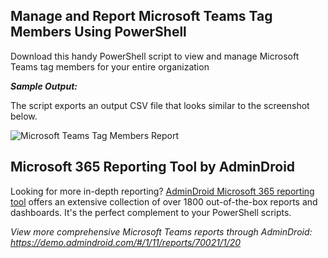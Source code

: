 ## Manage and Report Microsoft Teams Tag Members Using PowerShell

Download this handy PowerShell script to view and manage Microsoft Teams
tag members for your entire organization

***Sample Output:***

The script exports an output CSV file that looks similar to the
screenshot below.

![Microsoft Teams Tag Members
Report](https://o365reports.com/wp-content/uploads/2024/07/Get-Microsoft-Teams-Tags-and-Tag-Members-Report\--768x181.png?v=1719917245)

## Microsoft 365 Reporting Tool by AdminDroid

Looking for more in-depth reporting? [AdminDroid Microsoft 365 reporting
tool](https://admindroid.com/?src=GitHub) offers an extensive collection
of over 1800 out-of-the-box reports and dashboards. It's the perfect
complement to your PowerShell scripts.

*View more comprehensive Microsoft Teams reports through AdminDroid:
<https://demo.admindroid.com/#/1/11/reports/70021/1/20>*
